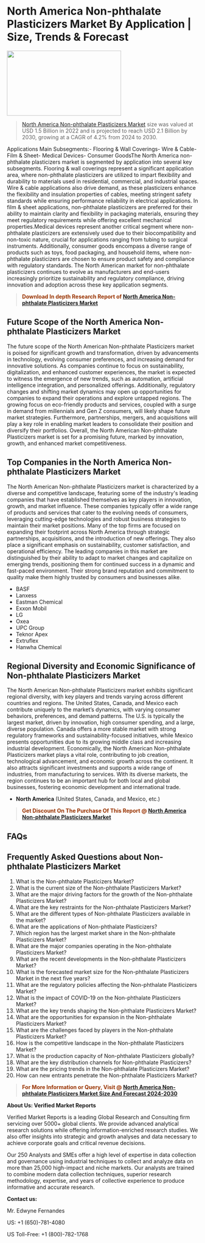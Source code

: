 <p><h1>North America Non-phthalate Plasticizers Market By Application | Size, Trends & Forecast</h1><p><img class="aligncenter size-medium wp-image-105565" src="https://ffe5etoiles.com/wp-content/uploads/2025/01/MST7-300x171.png" alt="" width="300" height="171" /></p><blockquote><p><a href="https://www.verifiedmarketreports.com/download-sample/?rid=35072&utm_source=Github-NA&utm_medium=384" target="_blank">North America Non-phthalate Plasticizers Market</a> size was valued at USD 1.5 Billion in 2022 and is projected to reach USD 2.1 Billion by 2030, growing at a CAGR of 4.2% from 2024 to 2030.</p></blockquote>Applications Main Subsegments:- Flooring & Wall Coverings- Wire & Cable- Film & Sheet- Medical Devices- Consumer GoodsThe North America non-phthalate plasticizers market is segmented by application into several key subsegments. Flooring & wall coverings represent a significant application area, where non-phthalate plasticizers are utilized to impart flexibility and durability to materials used in residential, commercial, and industrial spaces. Wire & cable applications also drive demand, as these plasticizers enhance the flexibility and insulation properties of cables, meeting stringent safety standards while ensuring performance reliability in electrical applications. In film & sheet applications, non-phthalate plasticizers are preferred for their ability to maintain clarity and flexibility in packaging materials, ensuring they meet regulatory requirements while offering excellent mechanical properties.Medical devices represent another critical segment where non-phthalate plasticizers are extensively used due to their biocompatibility and non-toxic nature, crucial for applications ranging from tubing to surgical instruments. Additionally, consumer goods encompass a diverse range of products such as toys, food packaging, and household items, where non-phthalate plasticizers are chosen to ensure product safety and compliance with regulatory standards. The North American market for non-phthalate plasticizers continues to evolve as manufacturers and end-users increasingly prioritize sustainability and regulatory compliance, driving innovation and adoption across these key application segments.</p><blockquote><p><span style="color: #993300;"><strong>Download In depth Research Report of <a href="https://www.verifiedmarketreports.com/download-sample/?rid=35072&utm_source=Github-NA&utm_medium=384">North America Non-phthalate Plasticizers Market</a></strong></span></p></blockquote><h2>Future Scope of the North America Non-phthalate Plasticizers Market</h2><p>The future scope of the North American Non-phthalate Plasticizers market is poised for significant growth and transformation, driven by advancements in technology, evolving consumer preferences, and increasing demand for innovative solutions. As companies continue to focus on sustainability, digitalization, and enhanced customer experiences, the market is expected to witness the emergence of new trends, such as automation, artificial intelligence integration, and personalized offerings. Additionally, regulatory changes and shifting market dynamics may open up opportunities for companies to expand their operations and explore untapped regions. The growing focus on eco-friendly products and services, coupled with a surge in demand from millennials and Gen Z consumers, will likely shape future market strategies. Furthermore, partnerships, mergers, and acquisitions will play a key role in enabling market leaders to consolidate their position and diversify their portfolios. Overall, the North American Non-phthalate Plasticizers market is set for a promising future, marked by innovation, growth, and enhanced market competitiveness.</p><h2>Top Companies in the North America Non-phthalate Plasticizers Market</h2><p>The North American Non-phthalate Plasticizers market is characterized by a diverse and competitive landscape, featuring some of the industry's leading companies that have established themselves as key players in innovation, growth, and market influence. These companies typically offer a wide range of products and services that cater to the evolving needs of consumers, leveraging cutting-edge technologies and robust business strategies to maintain their market positions. Many of the top firms are focused on expanding their footprint across North America through strategic partnerships, acquisitions, and the introduction of new offerings. They also place a significant emphasis on sustainability, customer satisfaction, and operational efficiency. The leading companies in this market are distinguished by their ability to adapt to market changes and capitalize on emerging trends, positioning them for continued success in a dynamic and fast-paced environment. Their strong brand reputation and commitment to quality make them highly trusted by consumers and businesses alike.</p><p><ul><li>BASF </li><li> Lanxess </li><li> Eastman Chemical </li><li> Exxon Mobil </li><li> LG </li><li> Oxea </li><li> UPC Group </li><li> Teknor Apex </li><li> Extruflex </li><li> Hanwha Chemical</li></ul></p><h2>Regional Diversity and Economic Significance of Non-phthalate Plasticizers Market</h2><p>The North American Non-phthalate Plasticizers market exhibits significant regional diversity, with key players and trends varying across different countries and regions. The United States, Canada, and Mexico each contribute uniquely to the market’s dynamics, with varying consumer behaviors, preferences, and demand patterns. The U.S. is typically the largest market, driven by innovation, high consumer spending, and a large, diverse population. Canada offers a more stable market with strong regulatory frameworks and sustainability-focused initiatives, while Mexico presents opportunities due to its growing middle class and increasing industrial development. Economically, the North American Non-phthalate Plasticizers market plays a vital role, contributing to job creation, technological advancement, and economic growth across the continent. It also attracts significant investments and supports a wide range of industries, from manufacturing to services. With its diverse markets, the region continues to be an important hub for both local and global businesses, fostering economic development and international trade.</p><ul> <li><strong>North America</strong> (United States, Canada, and Mexico, etc.)</li></ul><blockquote><p><span style="color: #993300;"><strong>Get Discount On The Purchase Of This Report @ <a href="https://www.verifiedmarketreports.com/ask-for-discount/?rid=35072&utm_source=Github-NA&utm_medium=384">North America Non-phthalate Plasticizers Market</a></strong></span></p></blockquote><h2>FAQs</h2><p> <h2>Frequently Asked Questions about Non-phthalate Plasticizers Market</h1> <ol> <li> What is the Non-phthalate Plasticizers Market?</div><div> </li> <li> What is the current size of the Non-phthalate Plasticizers Market?</div><div> </li> <li> What are the major driving factors for the growth of the Non-phthalate Plasticizers Market?</div><div> </li> <li> What are the key restraints for the Non-phthalate Plasticizers Market?</div><div> </li> <li> What are the different types of Non-phthalate Plasticizers available in the market?</div><div> </li> <li> What are the applications of Non-phthalate Plasticizers?</div><div> </li> <li> Which region has the largest market share in the Non-phthalate Plasticizers Market?</div><div> </li> <li> What are the major companies operating in the Non-phthalate Plasticizers Market?</div><div> </li> <li> What are the recent developments in the Non-phthalate Plasticizers Market?</div><div> </li> <li> What is the forecasted market size for the Non-phthalate Plasticizers Market in the next five years?</div><div> </li> <li> What are the regulatory policies affecting the Non-phthalate Plasticizers Market?</div><div> </li> <li> What is the impact of COVID-19 on the Non-phthalate Plasticizers Market?</div><div> </li> <li> What are the key trends shaping the Non-phthalate Plasticizers Market?</div><div> </li> <li> What are the opportunities for expansion in the Non-phthalate Plasticizers Market?</div><div> </li> <li> What are the challenges faced by players in the Non-phthalate Plasticizers Market?</div><div> </li> <li> How is the competitive landscape in the Non-phthalate Plasticizers Market?</div><div> </li> <li> What is the production capacity of Non-phthalate Plasticizers globally?</div><div> </li> <li> What are the key distribution channels for Non-phthalate Plasticizers?</div><div> </li> <li> What are the pricing trends in the Non-phthalate Plasticizers Market?</div><div> </li> <li> How can new entrants penetrate the Non-phthalate Plasticizers Market?</div><div> </li> </ol></body></html></p><blockquote><p><span style="color: #993300;"><strong>For More Information or Query, Visit @ <a href="https://www.verifiedmarketreports.com/product/global-non-phthalate-plasticizers-market-size-and-forecast-to-2025/">North America Non-phthalate Plasticizers Market Size And Forecast 2024-2030</a></strong></span></p></blockquote><p><strong>About Us: Verified Market Reports</strong></p><p>Verified Market Reports is a leading Global Research and Consulting firm servicing over 5000+ global clients. We provide advanced analytical research solutions while offering information-enriched research studies. We also offer insights into strategic and growth analyses and data necessary to achieve corporate goals and critical revenue decisions.</p><p>Our 250 Analysts and SMEs offer a high level of expertise in data collection and governance using industrial techniques to collect and analyze data on more than 25,000 high-impact and niche markets. Our analysts are trained to combine modern data collection techniques, superior research methodology, expertise, and years of collective experience to produce informative and accurate research.</p><p><strong>Contact us:</strong></p><p>Mr. Edwyne Fernandes</p><p>US: +1 (650)-781-4080</p><p>US Toll-Free: +1 (800)-782-1768</p>
